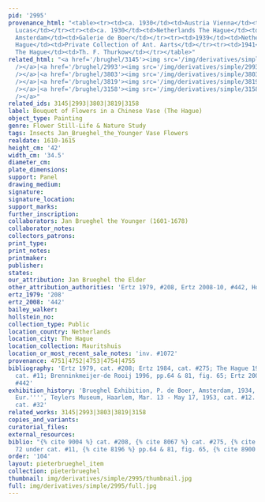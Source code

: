 ```yaml
---
pid: '2995'
provenance_html: "<table><tr><td>ca. 1930</td><td>Austria Vienna</td><td>Galerie Sanct
  Lucas</td></tr><tr><td>ca. 1930</td><td>Netherlands The Hague</td><td>Galerie Internationale</td></tr><tr><td>1934</td><td>Netherlands
  Amsterdam</td><td>Galerie de Boer</td></tr><tr><td>1939</td><td>Netherlands The
  Hague</td><td>Private Collection of Ant. Aarts</td></tr><tr><td>1941</td><td>Netherlands
  The Hague</td><td>Th. F. Thurkow</td></tr></table>"
related_html: "<a href='/brughel/3145'><img src='/img/derivatives/simple/3145/thumbnail.jpg'
  /></a>|<a href='/brughel/2993'><img src='/img/derivatives/simple/2993/thumbnail.jpg'
  /></a>|<a href='/brughel/3803'><img src='/img/derivatives/simple/3803/thumbnail.jpg'
  /></a>|<a href='/brughel/3819'><img src='/img/derivatives/simple/3819/thumbnail.jpg'
  /></a>|<a href='/brughel/3158'><img src='/img/derivatives/simple/3158/thumbnail.jpg'
  /></a>"
related_ids: 3145|2993|3803|3819|3158
label: Bouquet of Flowers in a Chinese Vase (The Hague)
object_type: Painting
genre: Flower Still-Life & Nature Study
tags: Insects Jan_Brueghel_the_Younger Vase Flowers
realdate: 1610-1615
height_cm: '42'
width_cm: '34.5'
diameter_cm: 
plate_dimensions: 
support: Panel
drawing_medium: 
signature: 
signature_location: 
support_marks: 
further_inscription: 
collaborators: Jan Brueghel the Younger (1601-1678)
collaborator_notes: 
collectors_patrons: 
print_type: 
print_notes: 
printmaker: 
publisher: 
states: 
our_attribution: Jan Brueghel the Elder
other_attribution_authorities: 'Ertz 1979, #208, Ertz 2008-10, #442, Honig database'
ertz_1979: '208'
ertz_2008: '442'
bailey_walker: 
hollstein_no: 
collection_type: Public
location_country: Netherlands
location_city: The Hague
location_collection: Mauritshuis
location_or_most_recent_sale_notes: 'inv. #1072'
provenance: 4751|4752|4753|4754|4755
bibliography: 'Ertz 1979, cat. #208; Ertz 1984, cat. #275; The Hague 1992, p. 72 under
  cat. #11; Brenninkmeijer-de Rooij 1996, pp.64 & 81, fig. 65; Ertz 2008-10, cat.
  #442'
exhibition_history: 'Brueghel Exhibition, P. de Boer, Amsterdam, 1934, cat. #274|''''Bloemenwereld
  Eur.'''', Teylers Museum, Haarlem, Mar. 13 - May 17, 1953, cat. #12.|Ghent 1960,
  cat. #32'
related_works: 3145|2993|3803|3819|3158
copies_and_variants: 
curatorial_files: 
external_resources: 
biblio: "{% cite 9004 %} cat. #208, {% cite 8067 %} cat. #275, {% cite 9032 %} p.
  72 under cat. #11, {% cite 8196 %} pp.64 & 81, fig. 65, {% cite 8900 %} cat. #442"
order: '104'
layout: pieterbrueghel_item
collection: pieterbrueghel
thumbnail: img/derivatives/simple/2995/thumbnail.jpg
full: img/derivatives/simple/2995/full.jpg
---
```

